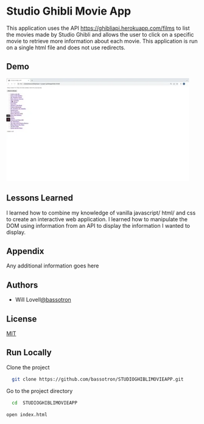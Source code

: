 # Studio Ghibli Movie App

This application uses the API https://ghibliapi.herokuapp.com/films
to list the movies made by Studio Ghibli and allows the user to click on a 
specific movie to retrieve more information about each movie. This application is run on a single html file and does not use redirects. 



## Demo


![](giphy.gif)

## Lessons Learned

I learned how to combine my knowledge of vanilla javascript/ html/ and css to create an interactive web application.
I learned how to manipulate the DOM using information from an API to display the information I wanted to display. 



## Appendix

Any additional information goes here


## Authors

- Will Lovell[@bassotron](https://github.com/bassotron)





## License

[MIT](https://choosealicense.com/licenses/mit/)


## Run Locally

Clone the project

```bash
  git clone https://github.com/bassotron/STUDIOGHIBLIMOVIEAPP.git
```

Go to the project directory

```bash
  cd  STUDIOGHIBLIMOVIEAPP
```

```bash
open index.html

